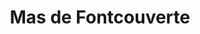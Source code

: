 ---
title: "Mas de Fontcouverte"
url: /saint-jean-de-maruejols-et-avejan/mas-de-fontcouverte/
shop: Käse
---